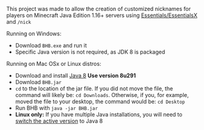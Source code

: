 This project was made to allow the creation of customized nicknames for players on Minecraft Java Edition 1.16+ servers using [Essentials/EssentialsX](https://essentialsx.net/) and `/nick` <br>

Running on Windows:
- Download `BHB.exe` and run it
- Specific Java version is not required, as JDK 8 is packaged

Running on Mac OSx or Linux distros:
- Download and install [Java 8](https://www.java.com/en/download/manual.jsp) **Use version 8u291**
- Download `BHB.jar`
- `cd` to the location of the jar file. If you did not move the file, the command will likely be: `cd Downloads`. Otherwise, if you, for example, moved the file to your desktop, the command would be: `cd Desktop`
- Run BHB with `java -jar BHB.jar`
- **Linux only:** If you have multiple Java installations, you will need to [switch the active version](https://askubuntu.com/questions/740757/switch-between-multiple-java-versions) to Java 8
